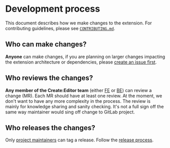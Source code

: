 # Development process

This document describes how we make changes to the extension. For contributing guidelines, please see [`CONTRIBUTING.md`](../CONTRIBUTING.md).

## Who can make changes?

**Anyone** can make changes, if you are planning on larger changes impacting the extension architecture or dependencies, please [create an issue first](https://gitlab.com/gitlab-org/gitlab-vscode-extension/-/issues/new?issuable_template=Feature%20Proposal).

## Who reviews the changes?

**Any member of the Create:Editor team** (either [FE] or [BE]) can review a change (MR). Each MR should have at least one review. At the moment, we don't want to have any more complexity in the process. The review is mainly for knowledge sharing and sanity checking. It's not a full sign off the same way maintainer would sing off change to GitLab project.

## Who releases the changes?

Only [project maintainers] can tag a release. Follow the [release process](release-process.md).

[FE]: https://about.gitlab.com/handbook/engineering/development/dev/create-editor-fe/
[BE]: https://about.gitlab.com/handbook/engineering/development/dev/create-editor-be/
[project maintainers]: https://gitlab.com/gitlab-org/gitlab-vscode-extension/-/project_members?sort=access_level_desc
